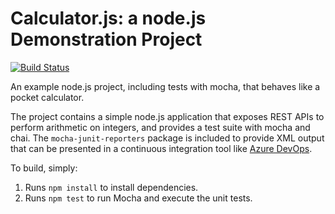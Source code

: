 Calculator.js: a node.js Demonstration Project
==============================================
[![Build Status](https://dev.azure.com/aztrain-fab/AZ-400/_apis/build/status/holyibis.calculator?branchName=master)](https://dev.azure.com/aztrain-fab/AZ-400/_build/latest?definitionId=4&branchName=master)

An example node.js project, including tests with mocha, that behaves like
a pocket calculator.

The project contains a simple node.js application that exposes REST APIs
to perform arithmetic on integers, and provides a test suite with mocha
and chai.  The `mocha-junit-reporters` package is included to provide XML
output that can be presented in a continuous integration tool like
[Azure DevOps](https://azure.com/devops).

To build, simply:

1. Runs `npm install` to install dependencies.
2. Runs `npm test` to run Mocha and execute the unit tests.

